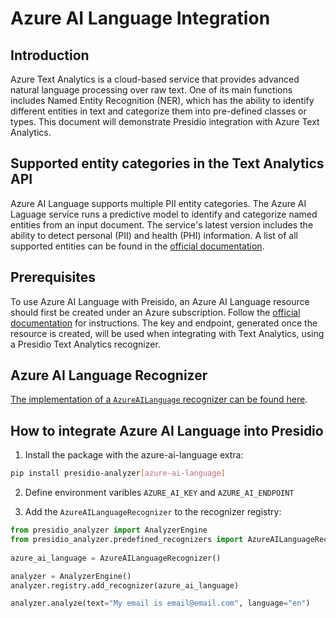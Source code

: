 # Azure AI Language Integration

## Introduction

Azure Text Analytics is a cloud-based service that provides advanced natural
language processing over raw text. One of its main functions includes 
Named Entity Recognition (NER), which has the ability to identify different
entities in text and categorize them into pre-defined classes or types.
This document will demonstrate Presidio integration with Azure Text Analytics.

## Supported entity categories in the Text Analytics API
Azure AI Language supports multiple PII entity categories. The Azure AI Laguage service
runs a predictive model to identify and categorize named entities from an input
document. The service's latest version includes the ability to detect personal (PII)
and health (PHI) information. A list of all supported entities can be found in the
[official documentation](https://docs.microsoft.com/en-us/azure/cognitive-services/text-analytics/named-entity-types?tabs=personal).

## Prerequisites
To use Azure AI Language with Preisido, an Azure AI Language resource should
first be created under an Azure subscription. Follow the [official documentation](https://docs.microsoft.com/en-us/azure/cognitive-services/text-analytics/how-tos/text-analytics-how-to-call-api?tabs=synchronous#create-a-text-analytics-resource)
for instructions. The key and endpoint, generated once the resource is created, 
will be used when integrating with Text Analytics, using a Presidio Text Analytics recognizer.

## Azure AI Language Recognizer
[The implementation of a `AzureAILanguage` recognizer can be found here](https://github.com/microsoft/presidio/blob/main/presidio-analyzer/presidio_analyzer/predefined_recognizers/azure_ai_language.py).

## How to integrate Azure AI Language into Presidio

1. Install the package with the azure-ai-language extra:
  ```sh
  pip install presidio-analyzer[azure-ai-language]
  ```

2. Define environment varibles `AZURE_AI_KEY` and `AZURE_AI_ENDPOINT`

3. Add the `AzureAILanguageRecognizer` to the recognizer registry:
  
  ```python
  from presidio_analyzer import AnalyzerEngine
  from presidio_analyzer.predefined_recognizers import AzureAILanguageRecognizer
    
  azure_ai_language = AzureAILanguageRecognizer()
  
  analyzer = AnalyzerEngine()
  analyzer.registry.add_recognizer(azure_ai_language)
  
  analyzer.analyze(text="My email is email@email.com", language="en")
  ```
